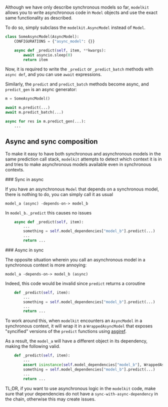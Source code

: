 Although we have only describe synchronous models so far, `modelkit` allows you to write asynchronous code in `Model` objects and use the exact same functionality as described.

To do so, simply subclass the `modelkit.AsyncModel` instead of `Model`.

```python
class SomeAsyncModel(AsyncModel):
    CONFIGURATIONS = {"async_model": {}}

    async def _predict(self, item, **kwargs):
        await asyncio.sleep(0)
        return item
```

Now, it is required to write the `_predict` or `_predict_batch` methods with `async def`, and you can use `await` expressions.

Similarly, the `predict` and `predict_batch` methods become async, and `predict_gen` is an async generator:


```python
m = SomeAsyncModel()

await m.predict(...)
await m.predict_batch(...)

async for res in m.predict_gen(...):
    ...
```

## Async and sync composition

To make it easy to have both synchronous and asynchronous models in the same prediction call stack, `modelkit` attempts to detect which context it is in and tries to make asynchronous models available even in synchronous contexts.


### Sync in async

If you have an asynchronous `Model` that depends on a synchronous model, there is nothing to do, you can simply call it as usual
```
model_a (async) -depends-on-> model_b
```

In `model_b._predict` this causes no issues

```python
    async def _predict(self, item):
        ...
        something = self.model_dependencies["model_b"].predict(...)
        ...
        return ...
```

### Async in sync

The opposite situation wherein you call an asynchronous model in a synchronous context is more annoying:

```
model_a -depends-on-> model_b (async) 
```

Indeed, this code would be invalid since `predict` returns a coroutine
```python
    def _predict(self, item):
        ...
        something = self.model_dependencies["model_b"].predict(...)
        ...
        return ...
```

To work around this, when `modelkit` encounters an `AsyncModel` in a synchronous context, it will wrap it in a `WrappedAsyncModel` that exposes "syncified" versions of the `predict` functions using [asgiref](https://github.com/django/asgiref).

As a result, the `model_a` will have a different object in its dependency, making the following valid.
```python
    def _predict(self, item):
        ...
        assert isinstance(self.model_dependencies["model_b"], WrappedAsyncModel)
        something = self.model_dependencies["model_b"].predict(...)
        ...
        return ...
```

TL;DR, if you want to use asynchronous logic in the `modelkit` code, make sure that your dependencies do not have a `sync-with-async-dependency` in the chain, otherwise this may create issues.
